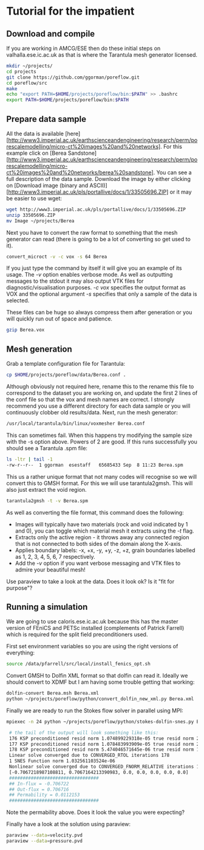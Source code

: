 Tutorial for the impatient
==========================

Download and compile
--------------------
If you are working in AMCG/ESE then do these initial steps on valhalla.ese.ic.ac.uk as that is where the Tarantula mesh generator licensed.

```bash
mkdir ~/projects/
cd projects
git clone https://github.com/ggorman/poreflow.git
cd poreflow/src
make
echo "export PATH=$HOME/projects/poreflow/bin:$PATH" >> .bashrc
export PATH=$HOME/projects/poreflow/bin:$PATH
```

Prepare data sample
-------------------
All the data is available [here][http://www3.imperial.ac.uk/earthscienceandengineering/research/perm/porescalemodelling/micro-ct%20images%20and%20networks]. For this example click on [Berea Sandstone][http://www3.imperial.ac.uk/earthscienceandengineering/research/perm/porescalemodelling/micro-ct%20images%20and%20networks/berea%20sandstone]. You can see a full description of the data sample. Download the image by either clicking on [Download image (binary and ASCII)][http://www3.imperial.ac.uk/pls/portallive/docs/1/33505696.ZIP] or it may be easier to use wget:
```bash
wget http://www3.imperial.ac.uk/pls/portallive/docs/1/33505696.ZIP
unzip 33505696.ZIP
mv Image ~/projects/Berea
```

Next you have to convert the raw format to something that the mesh generator can read (there is going to be a lot of converting so get used to it).
```bash
convert_microct -v -c vox -s 64 Berea
```

If you just type the command by itself it will give you an example of its usage. The *-v* option enables verbose mode. As well as outputting messages to the stdout it may also output VTK files for diagnostic/visualisation purposes. *-c vox* specifies the output format as VOX and the optional argument *-s <size>* specifies that only a sample of the data is selected.

These files can be huge so always compress them after generation or you will quickly run out of space and patience.

```bash
gzip Berea.vox
```

Mesh generation
---------------
Grab a template configuration file for Tarantula:

```bash
cp $HOME/projects/poreflow/data/Berea.conf .
```

Although obviously not required here, rename this to the rename this file to correspond to the dataset you are working on, and update the first 2 lines of the conf file so that the vox and mesh names are correct. I strongly recommend you use a different directory for each data sample or you will continuously clobber old results/data. Next, run the mesh generator:

```bash
/usr/local/tarantula/bin/linux/voxmesher Berea.conf
```

This can sometimes fail. When this happens try modifying the sample size with the -s option above. Powers of 2 are good. If this runs successfully you should see a Tarantula .spm file:

```bash
ls -ltr | tail -1 
-rw-r--r--  1 ggorman  esestaff   65685433 Sep  8 11:23 Berea.spm
```

This us a rather unique format that not many codes will recognise so we will convert this to GMSH format. For this we will use tarantula2gmsh. This will also just extract the void region.

```bash
tarantula2gmsh -t -v Berea.spm
```

As well as converting the file format, this command does the following:

* Images will typically have two materials (rock and void indicated by 1 and 0), you can toggle which material mesh it extracts using the *-t* flag.
* Extracts only the active region - it throws away any connected region that is not connected to both sides of the domain along the X-axis.
* Applies boundary labels: -x, +x, -y, +y, -z, +z, grain boundaries labelled as 1, 2, 3, 4, 5, 6, 7 respectively.
* Add the *-v* option if you want verbose messaging and VTK files to admire your beautiful mesh!

Use paraview to take a look at the data. Does it look ok? Is it "fit for purpose"?

Running a simulation
--------------------
We are going to use caloris.ese.ic.ac.uk because this has the master version of FEniCS and PETSc installed (complements of Patrick Farrell) which is required for the split field preconditioners used.

First set environment variables so you are using the right versions of everything:

```bash
source /data/pfarrell/src/local/install_fenics_opt.sh
```

Convert GMSH to Dolfin XML format so that dolfin can read it. Ideally we should convert to XDMF but I am having some trouble getting that working:

```bash
dolfin-convert Berea.msh Berea.xml
python ~/projects/poreflow/python/convert_dolfin_new_xml.py Berea.xml
```

Finally we are ready to run the Stokes flow solver in parallel using MPI:

```bash
mpiexec -n 24 python ~/projects/poreflow/python/stokes-dolfin-snes.py Berea.xml

 # the tail of the output will look something like this:
 176 KSP preconditioned resid norm 1.074899229318e-05 true resid norm 2.028839668985e-06 ||r(i)||/||b|| 6.432845983965e-08
 177 KSP preconditioned resid norm 1.078483993909e-05 true resid norm 2.035275971623e-06 ||r(i)||/||b|| 6.453253581576e-08
 178 KSP preconditioned resid norm 5.474046571645e-06 true resid norm 1.032561103527e-06 ||r(i)||/||b|| 3.273943549884e-08
 Linear solve converged due to CONVERGED_RTOL iterations 178
 1 SNES Function norm 1.032561103524e-06 
 Nonlinear solve converged due to CONVERGED_FNORM_RELATIVE iterations 1
 [-0.7067218987108811, 0.7067164213390983, 0.0, 0.0, 0.0, 0.0, 0.0]
 #################################
 ## In-flux = -0.706722
 ## Out-flux = 0.706716
 ## Permability = 0.0112153
 #################################
```

Note the permability above. Does it look the value you were expecting?

Finally have a look at the solution using paraview:

```bash
paraview --data=velocity.pvd 
paraview --data=pressure.pvd 
```
